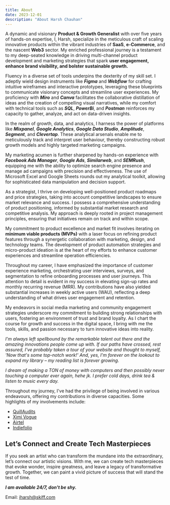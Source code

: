 ```yaml
---
title: About
date: 2023-12-01
description: "About Harsh Chauhan"
---
```


A dynamic and visionary **Product & Growth Generalist** with over five years of hands-on expertise, I, Harsh, specialize in the meticulous craft of scaling innovative products within the vibrant industries of **SaaS**, **e-Commerce**, and the nascent **Web3** sector. My enriched professional journey is a testament to my deep-seated knowledge in driving multi-channel product development and marketing strategies that spark **user engagement, enhance brand visibility, and bolster sustainable growth.**

Fluency in a diverse set of tools underpins the dexterity of my skill set. I adeptly wield design instruments like ***Figma*** and ***Webflow*** for crafting intuitive wireframes and interactive prototypes, leveraging these blueprints to communicate visionary concepts and streamline user experiences. My proficiency with ***Miro*** and ***Canva*** facilitates the collaborative distillation of ideas and the creation of compelling visual narratives, while my comfort with technical tools such as ***SQL***, ***PowerBi***, and ***Postman*** reinforces my capacity to gather, analyze, and act on data-driven insights.

In the realm of growth, data, and analytics, I harness the power of platforms like ***Mixpanel***, ***Google Analytics***, ***Google Data Studio***, ***Amplitude***, ***Segment***, and ***Clevertap***. These analytical arsenals enable me to meticulously track and interpret user behaviour, thereby constructing robust growth models and highly targeted marketing campaigns.

My marketing acumen is further sharpened by hands-on experience with ***Facebook Ads Manager***, ***Google Ads***, ***Similarweb***, and ***SEMRush***, equipping me with the ability to optimize search engine presence and manage ad campaigns with precision and effectiveness. The use of Microsoft Excel and Google Sheets rounds out my analytical toolkit, allowing for sophisticated data manipulation and decision support.

As a strategist, I thrive on developing well-positioned product roadmaps and price strategies, taking into account competitive landscapes to ensure market relevance and success. I possess a comprehensive understanding of product positioning, informed by substantial market research and competitive analysis. My approach is deeply rooted in project management principles, ensuring that initiatives remain on track and within scope.

My commitment to product excellence and market fit involves iterating on **minimum viable products (MVPs)** with a laser focus on refining product features through a synergetic collaboration with marketing, design, and technology teams. The development of product automation strategies and micro-product ideation is at the heart of my efforts to enhance customer experiences and streamline operation efficiencies.

Throughout my career, I have emphasized the importance of customer experience marketing, orchestrating user interviews, surveys, and segmentation to refine onboarding processes and user journeys. This attention to detail is evident in my success in elevating sign-up rates and monthly recurring revenue (MRR). My contributions have also yielded substantial increases in weekly active users (WAU), reflecting a deep understanding of what drives user engagement and retention.

My endeavors in social media marketing and community engagement strategies underscore my commitment to building strong relationships with users, fostering an environment of trust and brand loyalty. As I chart the course for growth and success in the digital space, I bring with me the tools, skills, and passion necessary to turn innovative ideas into reality.

*I'm always left spellbound by the remarkable talent out there and the amazing innovations people come up with. If our paths have crossed, rest assured, I've probably taken a tour of your website and thought to myself, 'Now that's some top-notch work!' And, yes, I'm forever on the lookout to expand my library – my reading list is forever growing.*

*I dream of making a TON of money with computers and then possibly never touching a computer ever again, hehe jk. I prefer cold days, drink tea & listen to music every day.*

Throughout my journey, I've had the privilege of being involved in various endeavours, offering my contributions in diverse capacities. Some highlights of my involvements include:
<ul>
  <li><a href="https://www.quillaudits.com/smart-contract-audit">QuillAudits</a></li>
  <li><a href="https://ximivogueretail.com/">Ximi Vogue</a></li>
  <li><a href="https://airtel.in">Airtel</a></li>
  <li><a href="https://indiefolio.com/">Indiefolio</a></li>
</ul>

<h2> Let’s Connect and Create Tech Masterpieces </h2>

If you seek an artist who can transform the mundane into the extraordinary, let’s connect our artistic visions. With me, we can create tech masterpieces that evoke wonder, inspire greatness, and leave a legacy of transformative growth. Together, we can paint a vivid picture of success that will stand the test of time.

***I am available 24/7, don't be shy.***

Email: <a href="mailto:iharsh@skiff.com"> iharsh@skiff.com </a>
